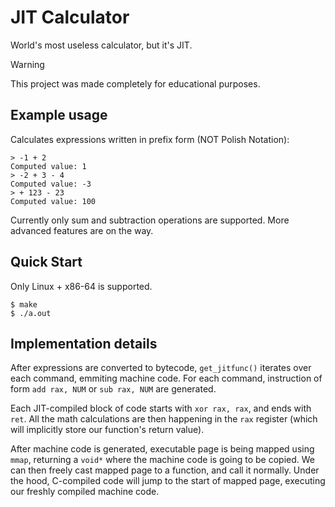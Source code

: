 # JIT Calculator
World's most useless calculator, but it's JIT. 

> [!WARNING]
> This project was made completely for educational purposes.

## Example usage

Calculates expressions written in prefix form (NOT Polish Notation):

```
> -1 + 2
Computed value: 1
> -2 + 3 - 4
Computed value: -3
> + 123 - 23
Computed value: 100
```

Currently only sum and subtraction operations are supported. More advanced features are on the way. 

## Quick Start
Only Linux + x86-64 is supported.
```
$ make 
$ ./a.out
```

## Implementation details
After expressions are converted to bytecode, ```get_jitfunc()``` iterates over each command, emmiting machine code. 
For each command, instruction of form `add rax, NUM` or `sub rax, NUM` are generated.

Each JIT-compiled block of code starts with ```xor rax, rax```, and ends with `ret`. All the math calculations are then happening in the `rax` register (which will implicitly store our function's return value). 

After machine code is generated, executable page is being mapped using `mmap`, returning a `void*` where the machine code is going to be copied. We can then freely cast mapped page to a function, and call it normally. Under the hood, C-compiled code will jump to the start of mapped page, executing our freshly compiled machine code.
